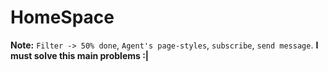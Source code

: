 # HomeSpace
**Note:** 
`Filter -> 50% done`,
`Agent's page-styles`,
`subscribe`,
`send message`.
**I must solve this main problems :|**
